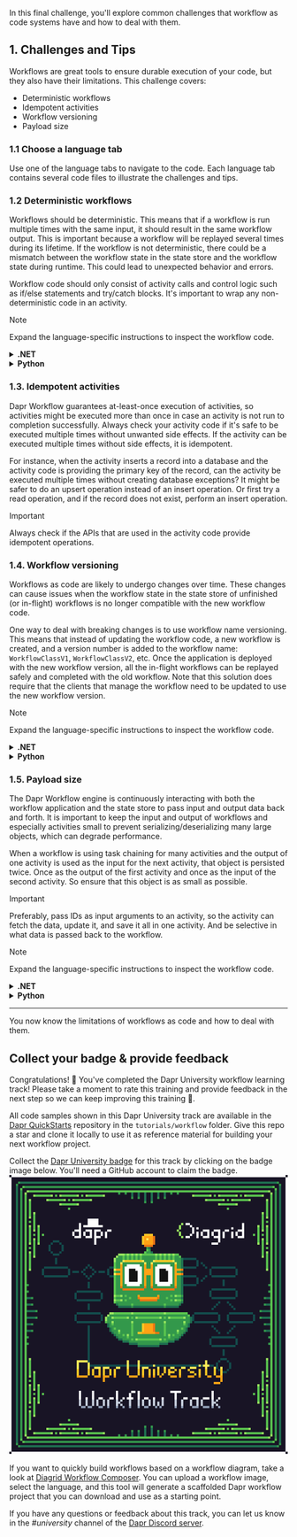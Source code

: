 In this final challenge, you'll explore common challenges that workflow as code systems have and how to deal with them.

## 1. Challenges and Tips

Workflows are great tools to ensure durable execution of your code, but they also have their limitations. This challenge covers:

- Deterministic workflows
- Idempotent activities
- Workflow versioning
- Payload size

### 1.1 Choose a language tab

Use one of the language tabs to navigate to the code. Each language tab contains several code files to illustrate the challenges and tips.

### 1.2 Deterministic workflows

Workflows should be deterministic. This means that if a workflow is run multiple times with the same input, it should result in the same workflow output. This is important because a workflow will be replayed several times during its lifetime. If the workflow is not deterministic, there could be a mismatch between the workflow state in the state store and the workflow state during runtime. This could lead to unexpected behavior and errors.

Workflow code should only consist of activity calls and control logic such as if/else statements and try/catch blocks. It's important to wrap any non-deterministic code in an activity.

> [!NOTE]
> Expand the language-specific instructions to inspect the workflow code.

<details>
   <summary><b>.NET</b></summary>

Navigate to the `DeterministicWorkflow.cs` file. It contains two workflows: `NonDeterministicWorkflow` and `DeterministicWorkflow`. The `NonDeterministicWorkflow` uses unsafe code that is not deterministic. The `DeterministicWorkflow` uses the `WorkflowContext` to create a GUID and a `DateTime` and is safe.

> [!WARNING]
> Do not create GUIDs, random numbers, or `DateTime` objects in the workflow code.

The `WorkflowContext` contains helper methods to create new GUIDs and `DateTime`s that are safe for replay:

```csharp
var replaySafeGuid = context.NewGuid();
var replaySafeDateTime = context.CurrentUtcDateTime;
```

</details>

<details>
   <summary><b>Python</b></summary>

Navigate to the `deterministic_workflow.py` file. It contains two workflows: `non_deterministic_workflow` and `deterministic_workflow`. The `non_deterministic_workflow` uses unsafe code that is not deterministic. The `deterministic_workflow` uses the `DaprWorkflowContext` to create a `datetime` and is safe.

> [!WARNING]
> Do not create GUIDs, random numbers, or `datetime.now()` objects in the workflow code.

Wrap any non-deterministic code in an activity. For example, if you need to create a GUID, use the `uuid` library in Python and wrap it in an activity.

```python
order_id = yield ctx.call_activity(create_order_id, input=wf_input)
```

The `DaprWorkflowContext` contains a helper method to create `datetime`s that is safe for replay:

```python
order_date = ctx.current_utc_datetime
```

</details>

### 1.3. Idempotent activities

Dapr Workflow guarantees at-least-once execution of activities, so activities might be executed more than once in case an activity is not run to completion successfully. Always check your activity code if it's safe to be executed multiple times without unwanted side effects. If the activity can be executed multiple times without side effects, it is idempotent.

For instance, when the activity inserts a record into a database and the activity code is providing the primary key of the record, can the activity be executed multiple times without creating database exceptions? It might be safer to do an upsert operation instead of an insert operation. Or first try a read operation, and if the record does not exist, perform an insert operation.

> [!IMPORTANT]
> Always check if the APIs that are used in the activity code provide idempotent operations.

### 1.4. Workflow versioning

Workflows as code are likely to undergo changes over time. These changes can cause issues when the workflow state in the state store of unfinished (or in-flight) workflows is no longer compatible with the new workflow code.

One way to deal with breaking changes is to use workflow name versioning. This means that instead of updating the workflow code, a new workflow is created, and a version number is added to the workflow name: `WorkflowClassV1`, `WorkflowClassV2`, etc. Once the application is deployed with the new workflow version, all the in-flight workflows can be replayed safely and completed with the old workflow. Note that this solution does require that the clients that manage the workflow need to be updated to use the new workflow version.

> [!NOTE]
> Expand the language-specific instructions to inspect the workflow code.

<details>
   <summary><b>.NET</b></summary>

Navigate to the `VersioningWorkflow.cs` file. It contains two workflows: `VersioningWorkflow1` and `VersioningWorkflow2`. Inspect these workflows and note the breaking change due to the input arguments for the activities.

</details>

<details>
   <summary><b>Python</b></summary>

Navigate to the `versioning_workflow.py` file. It contains two workflows: `versioning_workflow_1` and `versioning_workflow_2`. Inspect these workflows and note the breaking change due to the input arguments for the activities.

</details>

### 1.5. Payload size

The Dapr Workflow engine is continuously interacting with both the workflow application and the state store to pass input and output data back and forth. It is important to keep the input and output of workflows and especially activities small to prevent serializing/deserializing many large objects, which can degrade performance.

When a workflow is using task chaining for many activities and the output of one activity is used as the input for the next activity, that object is persisted twice. Once as the output of the first activity and once as the input of the second activity. So ensure that this object is as small as possible.

> [!IMPORTANT]
> Preferably, pass IDs as input arguments to an activity, so the activity can fetch the data, update it, and save it all in one activity. And be selective in what data is passed back to the workflow.

> [!NOTE]
> Expand the language-specific instructions to inspect the workflow code.

<details>
   <summary><b>.NET</b></summary>

Navigate to the `PayloadSizeWorkflow.cs` file. It contains two workflows: `LargePayloadSizeWorkflow` and `SmallPayloadSizeWorkflow`. Inspect these workflows and note the difference in activity usage.

</details>

<details>
   <summary><b>Python</b></summary>

Navigate to the `payload_size_workflow.py` file. It contains two workflows: `large_payload_size_workflow` and `small_payload_size_workflow`. Inspect these workflows and note the difference in activity usage.

</details>

---

You now know the limitations of workflows as code and how to deal with them.

## Collect your badge & provide feedback

Congratulations! 🎉 You've completed the Dapr University workflow learning track! Please take a moment to rate this training and provide feedback in the next step so we can keep improving this training 🚀.

All code samples shown in this Dapr University track are available in the [Dapr QuickStarts](https://github.com/dapr/quickstarts/) repository in the `tutorials/workflow` folder. Give this repo a star and clone it locally to use it as reference material for building your next workflow project.

Collect the [Dapr University badge](https://holopin.io/collect/cmcnbo8lt1386107js9fyxc2zu) for this track by clicking on the badge image below. You'll need a GitHub account to claim the badge.
[![Dapr University Dapr Workflow badge](Diagrid-Dapr-Uni-Workflow_x500.png)](https://holopin.io/collect/cmcnbo8lt1386107js9fyxc2zu)

If you want to quickly build workflows based on a workflow diagram, take a look at [Diagrid Workflow Composer](https://diagrid.ws/workflows). You can upload a workflow image, select the language, and this tool will generate a scaffolded Dapr workflow project that you can download and use as a starting point.

If you have any questions or feedback about this track, you can let us know in the *#university* channel of the [Dapr Discord server](https://bit.ly/dapr-discord).